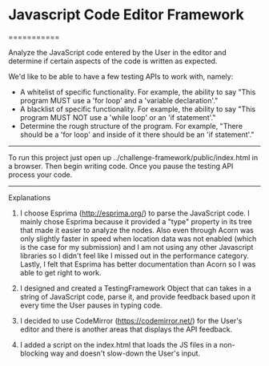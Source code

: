 # Javascript Code Editor Framework
===========

Analyze the JavaScript code entered by the User in the editor and determine if certain aspects of the code is written as expected. 

We'd like to be able to have a few testing APIs to work with, namely:

- A whitelist of specific functionality. For example, the ability to say "This program MUST use a 'for loop' and a 
'variable declaration'."
- A blacklist of specific functionality. For example, the ability to say "This program MUST NOT use a 'while loop' or an 
'if statement'."
- Determine the rough structure of the program. For example, "There should be a 'for loop' and inside of it there should 
be an 'if statement'."

------------

To run this project just open up ../challenge-framework/public/index.html in a browser. Then begin writing code. Once you
pause the testing API process your code.

------------
Explanations

1) I choose Esprima (http://esprima.org/) to parse the JavaScript code. I mainly chose Esprima because it provided a "type" property in its 
tree that made it easier to analyze the nodes. Also even through Acorn was only slightly faster in speed when location 
data was not enabled (which is the case for my submission) and I am not using any other Javascript libraries so I didn't 
feel like I missed out in the performance category. Lastly, I felt that Esprima has better documentation than Acorn so I 
was able to get right to work.

3) I designed and created a TestingFramework Object that can takes in a string of JavaScript code, parse it, and provide 
feedback based upon it every time the User pauses in typing code. 

4) I decided to use CodeMirror (https://codemirror.net/) for the User's editor and there is another areas that displays the API feedback.

5) I added a script on the index.html that loads the JS files in a non-blocking way and doesn't slow-down the User's input.